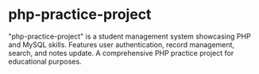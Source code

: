 # php-practice-project
"php-practice-project" is a student management system showcasing PHP and MySQL skills. Features user authentication, record management, search, and notes update. A comprehensive PHP practice project for educational purposes.
